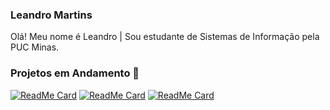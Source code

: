 ### Leandro Martins
Olá! Meu nome é Leandro | Sou estudante de Sistemas de Informação pela PUC Minas.<br/>

### Projetos em Andamento :pushpin:
[![ReadMe Card](https://github-readme-stats.vercel.app/api/pin/?username=LeandroMartins0&repo=node_js_blogapp_express)](https://github.com/LeandroMartins0/node_js_blogapp_express)
[![ReadMe Card](https://github-readme-stats.vercel.app/api/pin/?username=LeandroMartins0&repo=springboot_2_java_11)](https://github.com/LeandroMartins0/springboot_2_java_11)
[![ReadMe Card](https://github-readme-stats.vercel.app/api/pin/?username=LeandroMartins0&repo=node_js_ToDo_Agenda)](https://github.com/LeandroMartins0/node_js_ToDo_Agenda)

<!--
**Pefil
Here are some ideas to get you started:

- 🔭 I’m currently working on ...
- 🌱 I’m currently learning ...
- 👯 I’m looking to collaborate on ...
- 🤔 I’m looking for help with ...
- 💬 Ask me about ...
- 📫 How to reach me: ...
- 😄 Pronouns: ...
- ⚡ Fun fact: ....
-->

